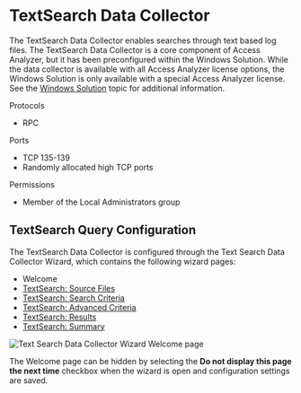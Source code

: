 # TextSearch Data Collector

The TextSearch Data Collector enables searches through text based log files. The TextSearch Data Collector is a core component of Access Analyzer, but it has been preconfigured within the Windows Solution. While the data collector is available with all Access Analyzer license options, the Windows Solution is only available with a special Access Analyzer license. See the [Windows Solution](/docs/accessanalyzer/accessanalyzer/enterpriseauditor/solutions/windows/overview.md) topic for additional information.

Protocols

- RPC

Ports

- TCP 135-139
- Randomly allocated high TCP ports

Permissions

- Member of the Local Administrators group

## TextSearch Query Configuration

The TextSearch Data Collector is configured through the Text Search Data Collector Wizard, which contains the following wizard pages:

- Welcome
- [TextSearch: Source Files](/docs/accessanalyzer/accessanalyzer/enterpriseauditor/admin/datacollector/textsearch/sourcefiles.md)
- [TextSearch: Search Criteria](/docs/accessanalyzer/accessanalyzer/enterpriseauditor/admin/datacollector/textsearch/searchcriteria.md)
- [TextSearch: Advanced Criteria](/docs/accessanalyzer/accessanalyzer/enterpriseauditor/admin/datacollector/textsearch/advancedcriteria.md)
- [TextSearch: Results](/docs/accessanalyzer/accessanalyzer/enterpriseauditor/admin/datacollector/textsearch/results.md)
- [TextSearch: Summary](/docs/accessanalyzer/accessanalyzer/enterpriseauditor/admin/datacollector/textsearch/summary.md)

![Text Search Data Collector Wizard Welcome page](/img/product_docs/activitymonitor/activitymonitor/install/welcome.png)

The Welcome page can be hidden by selecting the __Do not display this page the next time__ checkbox when the wizard is open and configuration settings are saved.
